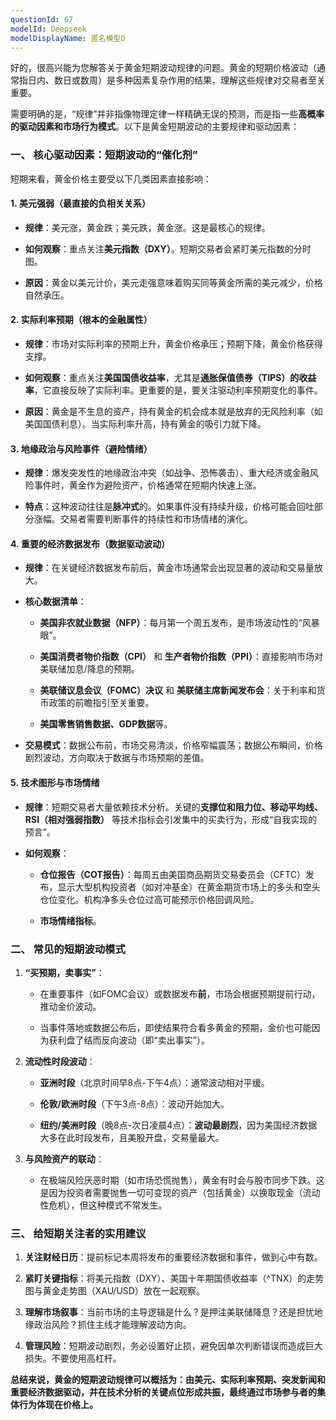 ```yaml
---
questionId: 67
modelId: Deepseek
modelDisplayName: 匿名模型D
---
```

好的，很高兴能为您解答关于黄金短期波动规律的问题。黄金的短期价格波动（通常指日内、数日或数周）是多种因素复杂作用的结果，理解这些规律对交易者至关重要。

需要明确的是，“规律”并非指像物理定律一样精确无误的预测，而是指一些**高概率的驱动因素和市场行为模式**。以下是黄金短期波动的主要规律和驱动因素：

### 一、 核心驱动因素：短期波动的“催化剂”

短期来看，黄金价格主要受以下几类因素直接影响：

#### 1. **美元强弱（最直接的负相关关系）**

- **规律**：美元涨，黄金跌；美元跌，黄金涨。这是最核心的规律。
    
- **如何观察**：重点关注**美元指数（DXY）**。短期交易者会紧盯美元指数的分时图。
    
- **原因**：黄金以美元计价，美元走强意味着购买同等黄金所需的美元减少，价格自然承压。
    

#### 2. **实际利率预期（根本的金融属性）**

- **规律**：市场对实际利率的预期上升，黄金价格承压；预期下降，黄金价格获得支撑。
    
- **如何观察**：重点关注**美国国债收益率**，尤其是**通胀保值债券（TIPS）的收益率**，它直接反映了实际利率。更重要的是，要关注驱动利率预期变化的事件。
    
- **原因**：黄金是不生息的资产，持有黄金的机会成本就是放弃的无风险利率（如美国国债利息）。当实际利率升高，持有黄金的吸引力就下降。
    

#### 3. **地缘政治与风险事件（避险情绪）**

- **规律**：爆发突发性的地缘政治冲突（如战争、恐怖袭击）、重大经济或金融风险事件时，黄金作为避险资产，价格通常在短期内快速上涨。
    
- **特点**：这种波动往往是**脉冲式**的。如果事件没有持续升级，价格可能会回吐部分涨幅。交易者需要判断事件的持续性和市场情绪的演化。
    

#### 4. **重要的经济数据发布（数据驱动波动）**

- **规律**：在关键经济数据发布前后，黄金市场通常会出现显著的波动和交易量放大。
    
- **核心数据清单**：
    
    - **美国非农就业数据（NFP）**：每月第一个周五发布，是市场波动性的“风暴眼”。
        
    - **美国消费者物价指数（CPI）** 和 **生产者物价指数（PPI）**：直接影响市场对美联储加息/降息的预期。
        
    - **美联储议息会议（FOMC）决议** 和 **美联储主席新闻发布会**：关于利率和货币政策的前瞻指引至关重要。
        
    - **美国零售销售数据、GDP数据**等。
        
- **交易模式**：数据公布前，市场交易清淡，价格窄幅震荡；数据公布瞬间，价格剧烈波动，方向取决于数据与市场预期的差值。
    

#### 5. **技术图形与市场情绪**

- **规律**：短期交易者大量依赖技术分析。关键的**支撑位和阻力位、移动平均线、RSI（相对强弱指数）** 等技术指标会引发集中的买卖行为，形成“自我实现的预言”。
    
- **如何观察**：
    
    - **仓位报告（COT报告）**：每周五由美国商品期货交易委员会（CFTC）发布，显示大型机构投资者（如对冲基金）在黄金期货市场上的多头和空头仓位变化。机构净多头仓位过高可能预示价格回调风险。
        
    - **市场情绪指标**。
        

### 二、 常见的短期波动模式

1. **“买预期，卖事实”**：
    
    - 在重要事件（如FOMC会议）或数据发布**前**，市场会根据预期提前行动，推动金价波动。
        
    - 当事件落地或数据公布后，即使结果符合看多黄金的预期，金价也可能因为获利盘了结而反向波动（即“卖出事实”）。
        
2. **流动性时段波动**：
    
    - **亚洲时段**（北京时间早8点-下午4点）：通常波动相对平缓。
        
    - **伦敦/欧洲时段**（下午3点-8点）：波动开始加大。
        
    - **纽约/美洲时段**（晚8点-次日凌晨4点）：**波动最剧烈**，因为美国经济数据大多在此时段发布，且美股开盘，交易量最大。
        
3. **与风险资产的联动**：
    
    - 在极端风险厌恶时期（如市场恐慌抛售），黄金有时会与股市同步下跌。这是因为投资者需要抛售一切可变现的资产（包括黄金）以换取现金（流动性危机），但这种模式不常发生。
        

### 三、 给短期关注者的实用建议

1. **关注财经日历**：提前标记本周将发布的重要经济数据和事件，做到心中有数。
    
2. **紧盯关键指标**：将美元指数（DXY）、美国十年期国债收益率（^TNX）的走势图与黄金走势图（XAU/USD）放在一起观察。
    
3. **理解市场叙事**：当前市场的主导逻辑是什么？是押注美联储降息？还是担忧地缘政治风险？抓住主线才能理解波动方向。
    
4. **管理风险**：短期波动剧烈，务必设置好止损，避免因单次判断错误而造成巨大损失。不要使用高杠杆。
    

**总结来说，黄金的短期波动规律可以概括为：由美元、实际利率预期、突发新闻和重要经济数据驱动，并在技术分析的关键点位形成共振，最终通过市场参与者的集体行为体现在价格上。**